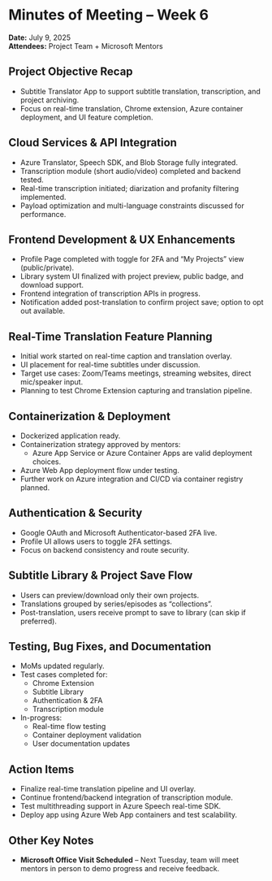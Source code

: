 # Minutes of Meeting – Week 6  
**Date:** July 9, 2025  
**Attendees:** Project Team + Microsoft Mentors  

## Project Objective Recap  
- Subtitle Translator App to support subtitle translation, transcription, and project archiving.  
- Focus on real-time translation, Chrome extension, Azure container deployment, and UI feature completion.  

## Cloud Services & API Integration  
- Azure Translator, Speech SDK, and Blob Storage fully integrated.  
- Transcription module (short audio/video) completed and backend tested.  
- Real-time transcription initiated; diarization and profanity filtering implemented.  
- Payload optimization and multi-language constraints discussed for performance.  

## Frontend Development & UX Enhancements  
- Profile Page completed with toggle for 2FA and “My Projects” view (public/private).  
- Library system UI finalized with project preview, public badge, and download support.  
- Frontend integration of transcription APIs in progress.  
- Notification added post-translation to confirm project save; option to opt out available.  

## Real-Time Translation Feature Planning  
- Initial work started on real-time caption and translation overlay.  
- UI placement for real-time subtitles under discussion.  
- Target use cases: Zoom/Teams meetings, streaming websites, direct mic/speaker input.  
- Planning to test Chrome Extension capturing and translation pipeline.  

## Containerization & Deployment  
- Dockerized application ready.  
- Containerization strategy approved by mentors:  
  - Azure App Service or Azure Container Apps are valid deployment choices.  
- Azure Web App deployment flow under testing.  
- Further work on Azure integration and CI/CD via container registry planned.  

## Authentication & Security  
- Google OAuth and Microsoft Authenticator-based 2FA live.  
- Profile UI allows users to toggle 2FA settings.  
- Focus on backend consistency and route security.  

## Subtitle Library & Project Save Flow  
- Users can preview/download only their own projects.  
- Translations grouped by series/episodes as “collections”.  
- Post-translation, users receive prompt to save to library (can skip if preferred).  

## Testing, Bug Fixes, and Documentation  
- MoMs updated regularly.  
- Test cases completed for:  
  - Chrome Extension  
  - Subtitle Library  
  - Authentication & 2FA  
  - Transcription module  
- In-progress:  
  - Real-time flow testing  
  - Container deployment validation  
  - User documentation updates  

## Action Items  
- Finalize real-time translation pipeline and UI overlay.  
- Continue frontend/backend integration of transcription module.  
- Test multithreading support in Azure Speech real-time SDK.  
- Deploy app using Azure Web App containers and test scalability.  

## Other Key Notes  
- **Microsoft Office Visit Scheduled** – Next Tuesday, team will meet mentors in person to demo progress and receive feedback.
